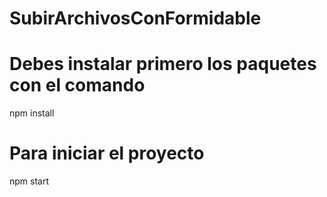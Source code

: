 # SubirArchivosConFormidable

# Debes instalar primero los paquetes con el comando
npm install

# Para iniciar el proyecto
npm start
